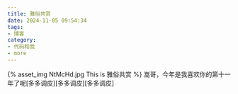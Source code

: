 ```yaml
---
title: 雅俗共赏
date: 2024-11-05 09:54:34
tags:
- 博客
category:
- 代码和我
- more
---
```

{% asset_img NtMcHd.jpg This is 雅俗共赏 %}
嵩哥，今年是我喜欢你的第十一年了呢[多多调皮][多多调皮][多多调皮]